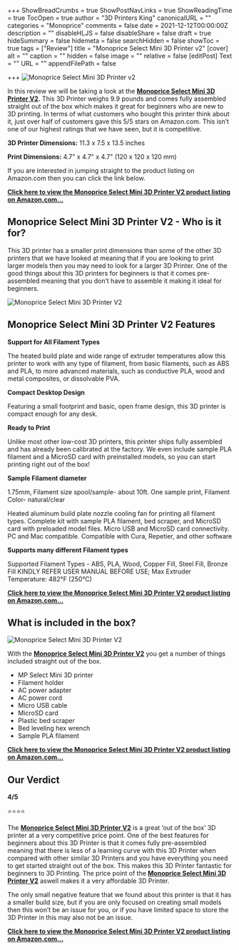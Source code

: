 +++
ShowBreadCrumbs = true
ShowPostNavLinks = true
ShowReadingTime = true
TocOpen = true
author = "3D Printers King"
canonicalURL = ""
categories = "Monoprice"
comments = false
date = 2021-12-12T00:00:00Z
description = ""
disableHLJS = false
disableShare = false
draft = true
hideSummary = false
hidemeta = false
searchHidden = false
showToc = true
tags = ["Review"]
title = "Monoprice Select Mini 3D Printer v2"
[cover]
alt = ""
caption = ""
hidden = false
image = ""
relative = false
[editPost]
Text = ""
URL = ""
appendFilePath = false

+++
![Monoprice Select Mini 3D Printer v2](https://images-na.ssl-images-amazon.com/images/I/61EXoHyYLoL._AC_UL604_SR604,400_.jpg "Monoprice Select Mini 3D Printer v2")

In this review we will be taking a look at the [**Monoprice Select Mini 3D Printer V2**](#)**.**  This 3D Printer weighs 9.9 pounds and comes fully assembled straight out of the box which makes it great for beginners who are new to 3D printing.  In terms of what customers who bought this printer think about it, just over half of customers gave this 5/5 stars on Amazon.com.  This isn’t one of our highest ratings that we have seen, but it is competitive.

**3D Printer Dimensions:** 11.3 x 7.5 x 13.5 inches

**Print Dimensions:** 4.7" x 4.7" x 4.7" (120 x 120 x 120 mm)

If you are interested in jumping straight to the product listing on Amazon.com then you can click the link below.

[**Click here to view the Monoprice Select Mini 3D Printer V2 product listing on Amazon.com…**](#)

## Monoprice Select Mini 3D Printer V2 - Who is it for?

This 3D printer has a smaller print dimensions than some of the other 3D printers that we have looked at meaning that if you are looking to print larger models then you may need to look for a larger 3D Printer.  One of the good things about this 3D printers for beginners is that it comes pre-assembled meaning that you don’t have to assemble it making it ideal for beginners.

![Monoprice Select Mini 3D Printer V2](/uploads/4089fcba-3ce7-4a38-a405-4742225e1797.jpeg "Monoprice Select Mini 3D Printer V2")

## Monoprice Select Mini 3D Printer V2 Features

**Support for All Filament Types**

The heated build plate and wide range of extruder temperatures allow this printer to work with any type of filament, from basic filaments, such as ABS and PLA, to more advanced materials, such as conductive PLA, wood and metal composites, or dissolvable PVA.

**Compact Desktop Design**

Featuring a small footprint and basic, open frame design, this 3D printer is compact enough for any desk.

**Ready to Print**

Unlike most other low-cost 3D printers, this printer ships fully assembled and has already been calibrated at the factory. We even include sample PLA filament and a MicroSD card with preinstalled models, so you can start printing right out of the box!

**Sample Filament diameter**

1\.75mm, Filament size spool/sample- about 10ft. One sample print, Filament Color- natural/clear

Heated aluminum build plate nozzle cooling fan for printing all filament types. Complete kit with sample PLA filament, bed scraper, and MicroSD card with preloaded model files. Micro USB and MicroSD card connectivity. PC and Mac compatible. Compatible with Cura, Repetier, and other software

**Supports many different Filament types**

Supported Filament Types - ABS, PLA, Wood, Copper Fill, Steel Fill, Bronze Fill KINDLY REFER USER MANUAL BEFORE USE; Max Extruder Temperature: 482°F (250°C)

[**Click here to view the Monoprice Select Mini 3D Printer V2 product listing on Amazon.com…**](#)

## What is included in the box?

![Monoprice Select Mini 3D Printer V2](/uploads/eeb81771-5df1-497f-a2e5-c711f45b3936.jpeg "Monoprice Select Mini 3D Printer V2")

With the [**Monoprice Select Mini 3D Printer V2**](#) you get a number of things included straight out of the box.

* MP Select Mini 3D printer
* Filament holder
* AC power adapter
* AC power cord
* Micro USB cable
* MicroSD card
* Plastic bed scraper
* Bed leveling hex wrench
* Sample PLA filament

[**Click here to view the Monoprice Select Mini 3D Printer V2 product listing on Amazon.com…**](#)

## Our Verdict

**4/5**

⭐⭐⭐⭐

The [**Monoprice Select Mini 3D Printer V2**](#) is a great ‘out of the box’ 3D printer at a very competitive price point.  One of the best features for beginners about this 3D Printer is that it comes fully pre-assembled meaning that there is less of a learning curve with this 3D Printer when compared with other similar 3D Printers and you have everything you need to get started straight out of the box.  This makes this 3D Printer fantastic for beginners to 3D Printing.  The price point of the [**Monoprice Select Mini 3D Printer V2**](#) aswell makes it a very affordable 3D Printer.

The only small negative feature that we found about this printer is that it has a smaller build size, but if you are only focused on creating small models then this won’t be an issue for you, or if you have limited space to store the 3D Printer in this may also not be an issue.

[**Click here to view the Monoprice Select Mini 3D Printer V2 product listing on Amazon.com…**](#)